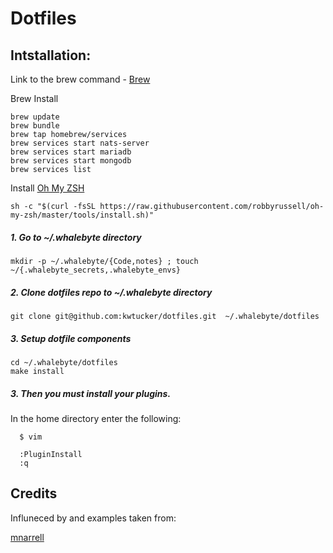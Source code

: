 # Dotfiles

## Intstallation:

Link to the brew command - [Brew](https://brew.sh/)

Brew Install

```
brew update
brew bundle
brew tap homebrew/services
brew services start nats-server
brew services start mariadb
brew services start mongodb
brew services list
```

Install [Oh My ZSH](https://github.com/robbyrussell/oh-my-zsh)

```
sh -c "$(curl -fsSL https://raw.githubusercontent.com/robbyrussell/oh-my-zsh/master/tools/install.sh)"
```

##### 1. Go to ~/.whalebyte directory

```
mkdir -p ~/.whalebyte/{Code,notes} ; touch ~/{.whalebyte_secrets,.whalebyte_envs}
```

##### 2. Clone dotfiles repo to ~/.whalebyte directory

```
git clone git@github.com:kwtucker/dotfiles.git  ~/.whalebyte/dotfiles
```

##### 3. Setup dotfile components

```
cd ~/.whalebyte/dotfiles
make install
```

##### 3. Then you must install your plugins.

In the home directory enter the following:

```shell
  $ vim

  :PluginInstall
  :q
```

## Credits

Influneced by and examples taken from:

[mnarrell](https://github.com/mnarrell/dotfiles)

